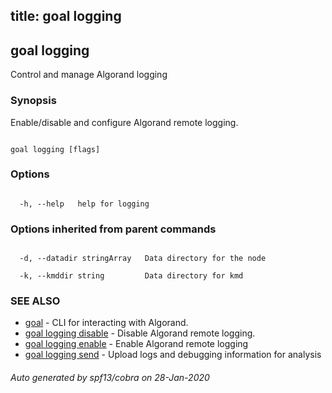 title: goal logging
---
## goal logging



Control and manage Algorand logging



### Synopsis



Enable/disable and configure Algorand remote logging.



```

goal logging [flags]

```



### Options



```

  -h, --help   help for logging

```



### Options inherited from parent commands



```

  -d, --datadir stringArray   Data directory for the node

  -k, --kmddir string         Data directory for kmd

```



### SEE ALSO



* [goal](../../../goal/goal/)	 - CLI for interacting with Algorand.
* [goal logging disable](../disable/)	 - Disable Algorand remote logging.
* [goal logging enable](../enable/)	 - Enable Algorand remote logging
* [goal logging send](../send/)	 - Upload logs and debugging information for analysis


###### Auto generated by spf13/cobra on 28-Jan-2020

